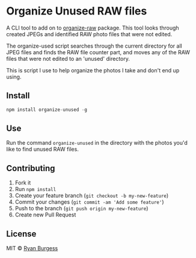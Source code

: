 # Organize Unused RAW files
A CLI tool to add on to [organize-raw](http://github.com/ryanburgess/organize-raw) package. This tool looks through created JPEGs and identified RAW photo files that were not edited.

The organize-used script searches through the current directory for all JPEG files and finds the RAW file counter part, and moves any of the RAW files that were not edited to an 'unused' directory.

This is script I use to help organize the photos I take and don't end up using.

## Install

```js
npm install organize-unused -g
```

## Use
Run the command `organize-unused` in the directory with the photos you'd like to find unused RAW files.

## Contributing
1. Fork it
2. Run `npm install`
3. Create your feature branch (`git checkout -b my-new-feature`)
4. Commit your changes (`git commit -am 'Add some feature'`)
5. Push to the branch (`git push origin my-new-feature`)
6. Create new Pull Request

## License
MIT © [Ryan Burgess](http://github.com/ryanburgess)
